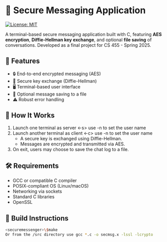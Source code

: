 # 🔐 Secure Messaging Application

[![License: MIT](https://img.shields.io/badge/License-MIT-blue.svg)](https://opensource.org/licenses/MIT)

A terminal-based secure messaging application built with C, featuring **AES encryption**, **Diffie-Hellman key exchange**, and optional **file saving** of conversations. Developed as a final project for CS 455 - Spring 2025.

## 📌 Features

- 🔒 End-to-end encrypted messaging (AES)
- 🔁 Secure key exchange (Diffie-Hellman)
- 🖥️ Terminal-based user interface
- 💾 Optional message saving to a file
- ⚠️ Robust error handling

## 🚀 How It Works

1. Launch one terminal as server <-s> use -n to set the user name
2. Launch another terminal as client <-c> use -n to set the user name 
   - A secure key is exchanged using Diffie-Hellman.
   - Messages are encrypted and transmitted via AES.
3. On exit, </quit> users may choose to save the chat log to a file.

## 🛠️ Requirements

- GCC or compatible C compiler
- POSIX-compliant OS (Linux/macOS)
- Networking via sockets
- Standard C libraries
- OpenSSL <libssl-dev>

## 🧪 Build Instructions

```bash
<securemessenger>\$make
Or from the /src directory use gcc *.c -o secmsg.x -lssl -lcrypto
